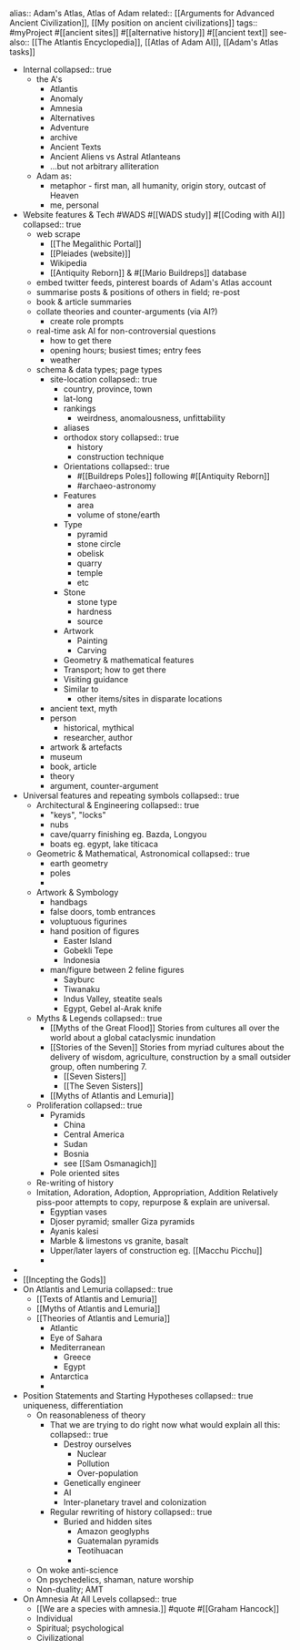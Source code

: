 alias:: Adam's Atlas, Atlas of Adam
related:: [[Arguments for Advanced Ancient Civilization]], [[My position on ancient civilizations]] 
tags:: #myProject #[[ancient sites]] #[[alternative history]] #[[ancient text]] 
see-also:: [[The Atlantis Encyclopedia]], [[Atlas of Adam AI]], [[Adam's Atlas tasks]]
- Internal
  collapsed:: true
	- the A's
		- Atlantis
		- Anomaly
		- Amnesia
		- Alternatives
		- Adventure
		- archive
		- Ancient Texts
		- Ancient Aliens vs Astral Atlanteans
		- ...but not arbitrary alliteration
	- Adam as:
		- metaphor - first man, all humanity, origin story, outcast of Heaven
		- me, personal
- Website features & Tech #WADS #[[WADS study]] #[[Coding with AI]]
  collapsed:: true
	- web scrape
		- [[The Megalithic Portal]]
		- [[Pleiades (website)]]
		- Wikipedia
		- [[Antiquity Reborn]] & #[[Mario Buildreps]] database
	- embed twitter feeds, pinterest boards of Adam's Atlas account
	- summarise posts & positions of others in field; re-post
	- book & article summaries
	- collate theories and counter-arguments (via AI?)
		- create role prompts
	- real-time ask AI for non-controversial questions
		- how to get there
		- opening hours; busiest times; entry fees
		- weather
	- schema & data types; page types
		- site-location
		  collapsed:: true
			- country, province, town
			- lat-long
			- rankings
				- weirdness, anomalousness, unfittability
			- aliases
			- orthodox story
			  collapsed:: true
				- history
				- construction technique
			- Orientations
			  collapsed:: true
				- #[[Buildreps Poles]] following #[[Antiquity Reborn]]
				- #archaeo-astronomy
			- Features
				- area
				- volume of stone/earth
			- Type
				- pyramid
				- stone circle
				- obelisk
				- quarry
				- temple
				- etc
			- Stone
				- stone type
				- hardness
				- source
			- Artwork
				- Painting
				- Carving
			- Geometry & mathematical features
			- Transport; how to get there
			- Visiting guidance
			- Similar to
				- other items/sites in disparate locations
		- ancient text, myth
		- person
			- historical, mythical
			- researcher, author
		- artwork & artefacts
		- museum
		- book, article
		- theory
		- argument, counter-argument
- Universal features and repeating symbols
  collapsed:: true
	- Architectural & Engineering
	  collapsed:: true
		- "keys", "locks"
		- nubs
		- cave/quarry finishing eg. Bazda, Longyou
		- boats eg. egypt, lake titicaca
	- Geometric & Mathematical, Astronomical
	  collapsed:: true
		- earth geometry
		- poles
		-
	- Artwork & Symbology
		- handbags
		- false doors, tomb entrances
		- voluptuous figurines
		- hand position of figures
			- Easter Island
			- Gobekli Tepe
			- Indonesia
		- man/figure between 2 feline figures
			- Sayburc
			- Tiwanaku
			- Indus Valley, steatite seals
			- Egypt, Gebel al-Arak knife
	- Myths & Legends
	  collapsed:: true
		- [[Myths of the Great Flood]]
		  Stories from cultures all over the world about a global cataclysmic inundation
		- [[Stories of the Seven]]
		  Stories from myriad cultures about the delivery of wisdom, agriculture, construction by a small outsider group, often numbering 7.
			- [[Seven Sisters]]
			- [[The Seven Sisters]]
		- [[Myths of Atlantis and Lemuria]]
	- Proliferation
	  collapsed:: true
		- Pyramids
			- China
			- Central America
			- Sudan
			- Bosnia
			- see [[Sam Osmanagich]]
		- Pole oriented sites
	- Re-writing of history
	- Imitation, Adoration, Adoption, Appropriation, Addition
	  Relatively piss-poor attempts to copy, repurpose & explain are universal.
		- Egyptian vases
		- Djoser pyramid; smaller Giza pyramids
		- Ayanis kalesi
		- Marble & limestons vs granite, basalt
		- Upper/later layers of construction eg. [[Macchu Picchu]]
		-
-
- [[Incepting the Gods]]
- On Atlantis and Lemuria
  collapsed:: true
	- [[Texts of Atlantis and Lemuria]]
	- [[Myths of Atlantis and Lemuria]]
	- [[Theories of Atlantis and Lemuria]]
		- Atlantic
		- Eye of Sahara
		- Mediterranean
			- Greece
			- Egypt
		- Antarctica
		-
- Position Statements and Starting Hypotheses
  collapsed:: true
  uniqueness, differentiation
	- On reasonableness of theory
		- That we are trying to do right now what would explain all this:
		  collapsed:: true
			- Destroy ourselves
				- Nuclear
				- Pollution
				- Over-population
			- Genetically engineer
			- AI
			- Inter-planetary travel and colonization
		- Regular rewriting of history
		  collapsed:: true
			- Buried and hidden sites
				- Amazon geoglyphs
				- Guatemalan pyramids
				- Teotihuacan
				-
	- On woke anti-science
	- On psychedelics, shaman, nature worship
	- Non-duality; AMT
- On Amnesia At All Levels
  collapsed:: true
	- [[We are a species with amnesia.]] #quote #[[Graham Hancock]]
	- Individual
	- Spiritual; psychological
	- Civilizational